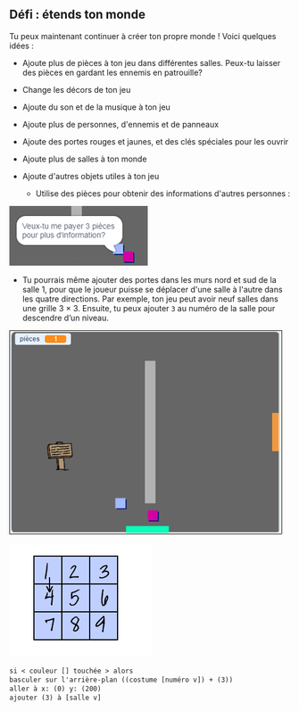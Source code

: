 ## Défi : étends ton monde

Tu peux maintenant continuer à créer ton propre monde ! Voici quelques idées :

+ Ajoute plus de pièces à ton jeu dans différentes salles. Peux-tu laisser des pièces en gardant les ennemis en patrouille?
+ Change les décors de ton jeu
+ Ajoute du son et de la musique à ton jeu
+ Ajoute plus de personnes, d'ennemis et de panneaux
+ Ajoute des portes rouges et jaunes, et des clés spéciales pour les ouvrir
+ Ajoute plus de salles à ton monde
+ Ajoute d'autres objets utiles à ton jeu
    
    + Utilise des pièces pour obtenir des informations d'autres personnes :

![capture d'écran](images/world-bribe.png)

+ Tu pourrais même ajouter des portes dans les murs nord et sud de la salle 1, pour que le joueur puisse se déplacer d'une salle à l'autre dans les quatre directions. Par exemple, ton jeu peut avoir neuf salles dans une grille 3 × 3. Ensuite, tu peux ajouter `3` au numéro de la salle pour descendre d’un niveau.

![capture d'écran](images/north-south-rooms.png)

![screenshot](images/number-grid.png)

```blocks3
si < couleur [] touchée > alors
basculer sur l'arrière-plan ((costume [numéro v]) + (3))
aller à x: (0) y: (200)
ajouter (3) à [salle v]
```